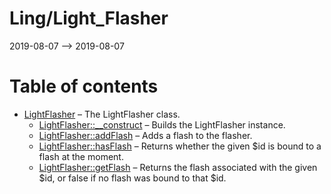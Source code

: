 Ling/Light_Flasher
================
2019-08-07 --> 2019-08-07




Table of contents
===========

- [LightFlasher](https://github.com/lingtalfi/Light_Flasher/blob/master/doc/api/Ling/Light_Flasher/Service/LightFlasher.md) &ndash; The LightFlasher class.
    - [LightFlasher::__construct](https://github.com/lingtalfi/Light_Flasher/blob/master/doc/api/Ling/Light_Flasher/Service/LightFlasher/__construct.md) &ndash; Builds the LightFlasher instance.
    - [LightFlasher::addFlash](https://github.com/lingtalfi/Light_Flasher/blob/master/doc/api/Ling/Light_Flasher/Service/LightFlasher/addFlash.md) &ndash; Adds a flash to the flasher.
    - [LightFlasher::hasFlash](https://github.com/lingtalfi/Light_Flasher/blob/master/doc/api/Ling/Light_Flasher/Service/LightFlasher/hasFlash.md) &ndash; Returns whether the given $id is bound to a flash at the moment.
    - [LightFlasher::getFlash](https://github.com/lingtalfi/Light_Flasher/blob/master/doc/api/Ling/Light_Flasher/Service/LightFlasher/getFlash.md) &ndash; Returns the flash associated with the given $id, or false if no flash was bound to that $id.




